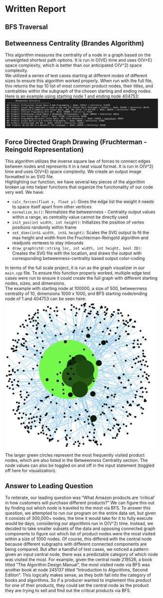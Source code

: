 # Written Report

## BFS Traversal <br>


## Betweenness Centrality (Brandes Algorithm) <br>
This algorithm measures the centrality of a node in a graph based on the unweighted shortest path options. It is run in O(VE) time and uses O(V+E) space complexity, which is better than our anticipated O(V^2) space complexity. <br>
We utilized a series of test cases starting at different nodes of different sizes to ensure this algorithm worked properly. When run with the full file, this returns the top 10 list of most common product nodes, their titles, and centralities within the subgraph of the chosen starting and ending nodes. Here is an example using starting node 1 and ending node 404753: ![Betweenness Centrality Example](BC.png) <br>

## Force Directed Graph Drawing (Fruchterman - Reingold Representation) <br>
This algorithm utilizes the inverse square law of forces to connect edges between nodes and represents it in a neat visual format. It is run in O(V^2) time and uses O(V+E) space complexity. We create an output image formatted in an SVG file. <br>
Highlighting our function, we have several key pieces of the algorithm broken up into helper functions that organize the functionality of our code very well. We have: <br>
- `calc_forces(float x, float y)`: Gives the edge list the weight it needs to space itself apart from other vertices
- `normalize_bc()`: Normalizes the betweenness - Centrality output values within a range, as centrality value cannot be directly used 
- `init_pos(int width, int height)`:  Initializes the position of vertex positions randomly within frame
- `set_dims(int& width, int& height)`: Scales the SVG output to fit the max height and width from the Fruchterman-Reingold algorithm and readjusts vertexes to stay inbounds
- `draw_graph(std::string loc, int width, int height, bool ID)`: Creates the SVG file with the location, and draws the output with corresponding betweenness-centrality based output color-coding 

In terms of the full scale project, it is run as the graph visualizer in our `main.cpp` file. To ensure this function properly worked, multiple edge test cases were run to ensure it could create the full graph with different starting nodes, sizes, and dimensions. <br>
The example with starting node at 100000, a size of 500, betweenness centrality of 10, dimensions 1000 x 1000, and BFS starting node/ending node of 1 and 404753 can be seen here: ![Final Graph](Final1.png) <br>
The larger green circles represent the most frequently visited product nodes, which are also listed in the Betweenness Centrality section. The node values can also be toggled on and off in the input statement (toggled off here for visualization). <br>

## Answer to Leading Question <br>
To reiterate, our leading question was “What Amazon products are ‘critical’ in how customers will purchase different products?” We can figure this out by finding out which node is traveled to the most via BFS. To answer this question, we attempted to run our program on the entire data set, but given it consists of 300,000+ nodes, the time it would take for it to fully execute would be days, considering our algorithms run in O(V^2) time. Instead, we decided to take smaller subsets of the data and opposing connected graph components to figure out which list of product nodes were the most visited within a size of 1000 nodes. Of course, this differed with the central node because different subgraphs with different connected components are being compared. But after a handful of test cases, we noticed a pattern: given an input central node, there was a predictable category of which node was visited the most. For example, given the central node 219526, a book titled “The Algorithm Design Manual”, the most visited node via BFS was another book at node 245137 titled “Introduction to Algorithms, Second Edition”. This logically makes sense, as they both fall into the category of books and algorithms. So if a producer wanted to implement this product for one of their products, they could set the central node as the product they are trying to sell and find out the critical products via BFS.
